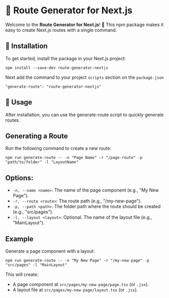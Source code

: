 # 🚀 Route Generator for Next.js

Welcome to the **Route Generator for Next.js**! 🎉 This npm package makes it easy to create Next.js routes with a single command.

## 🔧 Installation

To get started, install the package in your Next.js project:

```
npm install --save-dev route-generator-nextjs
```

Next add the command to your project ```scripts``` section on the ```package.json``` 

```
"generate-route": "route-generator-nextjs"
```

## 📜 Usage

After installation, you can use the generate-route script to quickly generate routes.

## Generating a Route

Run the following command to create a new route:

```
npm run generate-route -- -n "Page Name" -r "/page-route" -p "path/to/folder" -l "LayoutName"
```

## Options:

- `-n, --name <name>`: The name of the page component (e.g., "My New Page").
- `-r, --route <route>`: The route path (e.g., "/my-new-page").
- `-p, --path <path>`: The folder path where the route should be created (e.g., "src/pages").
- `-l, --layout <layout>`: Optional. The name of the layout file (e.g., "MainLayout").

## Example
Generate a page component with a layout:

```
npm run generate-route -- -n "My New Page" -r "/my-new-page" -p "src/pages" -l "MainLayout"
```

This will create:

- A page component at `src/pages/my-new-page/page.tsx` (or `.jsx`).
- A layout file at `src/pages/my-new-page/layout.tsx` (or `.jsx`).
